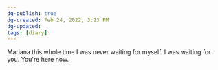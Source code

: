 ```yaml
---
dg-publish: true
dg-created: Feb 24, 2022, 3:23 PM
dg-updated: 
tags: [diary]
---
```


Mariana this whole time I was never waiting for myself. I was waiting for you. You're here now.